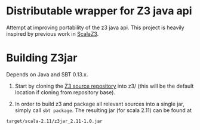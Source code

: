Distributable wrapper for Z3 java api
=====================================

Attempt at improving portability of the z3 java api. This
project is heavily inspired by previous work in
[ScalaZ3](https://github.com/epfl-lara/ScalaZ3).

Building Z3jar
==============

Depends on Java and SBT 0.13.x.

1. Start by cloning the [Z3 source repository](https://github.com/Z3Prover/z3)
into z3/ (this will be the default location if cloning from repository base).

2. In order to build z3 and package all relevant sources into a single jar,
simply call `sbt package`. The resulting jar (for scala 2.11) can be found at
```
target/scala-2.11/z3jar_2.11-1.0.jar
```








